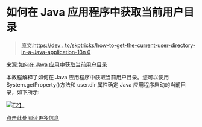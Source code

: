 # 如何在 Java 应用程序中获取当前用户目录

> 原文:[https://dev . to/skptricks/how-to-get-the-current-user-directory-in-a-Java-application-13n 0](https://dev.to/skptricks/how-to-get-the-current-user-directory-in-a-java-application-13n0)

来源:[如何在 Java 应用中获取当前用户目录](https://www.skptricks.com/2019/08/how-to-get-current-user-directory-in-java.html)

本教程解释了如何在 Java 应用程序中获取当前用户目录。您可以使用 System.getProperty()方法和 user.dir 属性确定 Java 应用程序启动的当前目录，如下所示:

[![](../Images/71274f0e4b2ce763313afbeee82ba254.png)T2】](https://res.cloudinary.com/practicaldev/image/fetch/s--_NfYoiJF--/c_limit%2Cf_auto%2Cfl_progressive%2Cq_auto%2Cw_880/https://1.bp.blogspot.com/-eGc8rUSnsvU/XUuS3Bsc6jI/AAAAAAAADNs/qdl21tQUh5MSECXLA5v2QPvOgTyhjldyACLcBGAs/s400/how-to-get-current-user-directory-in-java.jpg)

[点击此处阅读更多信息](https://www.skptricks.com/2019/08/how-to-get-current-user-directory-in-java.html)